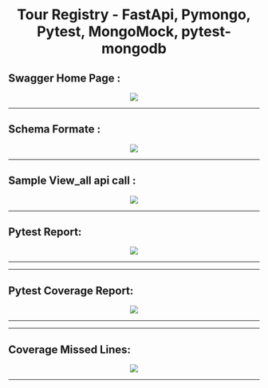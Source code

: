 <div align="center">

<h1>Tour Registry - FastApi, Pymongo, Pytest, MongoMock, pytest-mongodb</h1>


<h2 align="left">Swagger Home Page : </h2>

<img src="https://github.com/SelvaKumar1995sri/zoo_registry/blob/f35e6b54829120b3ef74f6b95852044acadb492d/output/00_swagger_home.png" > 

<hr>
<h2 align="left">Schema Formate : </h2>

<img src="https://github.com/SelvaKumar1995sri/zoo_registry/blob/main/output/02_schema.png" > 
 <hr>
 <h2 align="left">Sample View_all api call : </h2>

<img src="https://github.com/SelvaKumar1995sri/zoo_registry/blob/main/output/01_view_all.png" > 
 <hr>
  <h2 align="left">Pytest Report: </h2>

<img src="https://github.com/SelvaKumar1995sri/zoo_registry/blob/main/output/05_pytest.png" > 
 <hr>
  <hr>
  <h2 align="left">Pytest Coverage Report: </h2>

<img src="https://github.com/SelvaKumar1995sri/zoo_registry/blob/main/output/03_coverage.png" > 
 <hr>
  <hr>
  <h2 align="left">Coverage Missed Lines: </h2>

<img src="https://github.com/SelvaKumar1995sri/zoo_registry/blob/main/output/04_cov_missed_line.png" > 
 <hr>

</div>